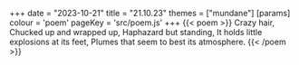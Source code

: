+++
date = "2023-10-21"
title = "21.10.23"
themes = ["mundane"]
[params]
  colour = 'poem'
  pageKey = 'src/poem.js'
+++
{{< poem >}}
Crazy hair,
Chucked up and wrapped up,
Haphazard but standing,
It holds little explosions at its feet,
Plumes that seem to best its atmosphere.
{{< /poem >}}